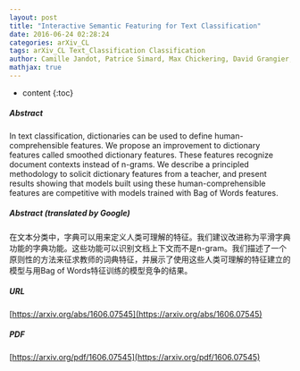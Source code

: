 ```yaml
---
layout: post
title: "Interactive Semantic Featuring for Text Classification"
date: 2016-06-24 02:28:24
categories: arXiv_CL
tags: arXiv_CL Text_Classification Classification
author: Camille Jandot, Patrice Simard, Max Chickering, David Grangier, Jina Suh
mathjax: true
---
```


* content
{:toc}

##### Abstract
In text classification, dictionaries can be used to define human-comprehensible features. We propose an improvement to dictionary features called smoothed dictionary features. These features recognize document contexts instead of n-grams. We describe a principled methodology to solicit dictionary features from a teacher, and present results showing that models built using these human-comprehensible features are competitive with models trained with Bag of Words features.

##### Abstract (translated by Google)
在文本分类中，字典可以用来定义人类可理解的特征。我们建议改进称为平滑字典功能的字典功能。这些功能可以识别文档上下文而不是n-gram。我们描述了一个原则性的方法来征求教师的词典特征，并展示了使用这些人类可理解的特征建立的模型与用Bag of Words特征训练的模型竞争的结果。

##### URL
[https://arxiv.org/abs/1606.07545](https://arxiv.org/abs/1606.07545)

##### PDF
[https://arxiv.org/pdf/1606.07545](https://arxiv.org/pdf/1606.07545)

